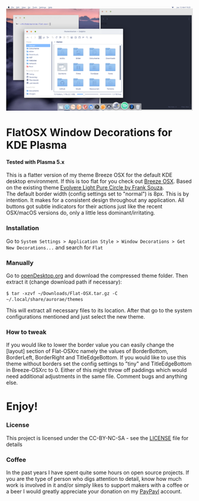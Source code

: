 ![Screenshot of the theme](preview.png "Plasma + Flat OSX = :D")

# FlatOSX Window Decorations for KDE Plasma

#### Tested with Plasma 5.x

This is a flatter version of my theme Breeze OSX for the default KDE desktop environment. If this is too flat for you check out [Breeze OSX](https://www.opendesktop.org/p/1159008). Based on the existing theme [Evolvere Light Pure Circle by Frank Souza](https://www.opendesktop.org/p/1002631).  
The default border width (config settings set to "normal") is 8px. This is by intention. It makes for a consistent design throughout any application. All buttons got subtle indicators for their actions just like the recent OSX/macOS versions do, only a little less dominant/irritating.

### Installation

Go to `System Settings > Application Style > Window Decorations > Get New Decorations...` and search for `Flat`

### Manually

Go to [openDesktop.org](https://www.opendesktop.org/p/1199822) and download the compressed theme folder. Then extract it (change download path if necessary):
```
$ tar -xzvf ~/Downloads/Flat-OSX.tar.gz -C ~/.local/share/aurorae/themes
```
This will extract all necessary files to its location. After that go to the system configurations mentioned and just select the new theme.

### How to tweak

If you would like to lower the border value you can easily change the [layout] section of Flat-OSXrc namely the values of BorderBottom, BorderLeft, BorderRight and TitleEdgeBottom. If you would like to use this theme without borders set the config settings to "tiny" and TitleEdgeBottom in Breeze-OSXrc to 0.
Either of this might throw off paddings which would need additional adjustments in the same file. Comment bugs and anything else.

# Enjoy!

### License

This project is licensed under the CC-BY-NC-SA - see the [LICENSE](LICENSE.md) file for details

### Coffee
In the past years I have spent quite some hours on open source projects. If you are the type of person who digs attention to detail, know how much work is involved in it and/or simply likes to support makers with a coffee or a beer I would greatly appreciate your donation on my [PayPayl](https://www.paypal.me/marianarlt) account.
